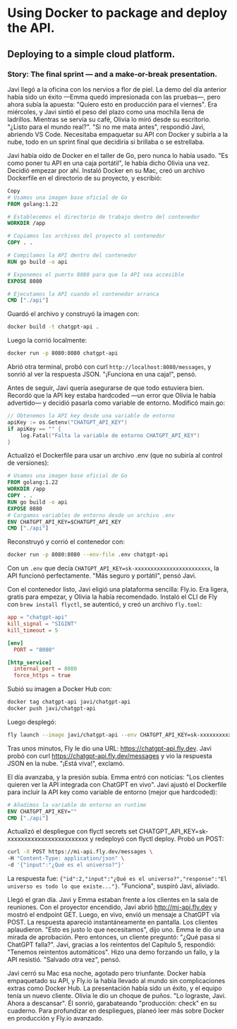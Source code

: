 # Using Docker to package and deploy the API.
## Deploying to a simple cloud platform.
### Story: The final sprint — and a make-or-break presentation.

Javi llegó a la oficina con los nervios a flor de piel. La demo del día anterior había sido un éxito —Emma quedó impresionada con las pruebas—, pero ahora subía la apuesta: "Quiero esto en producción para el viernes". Era miércoles, y Javi sintió el peso del plazo como una mochila llena de ladrillos. Mientras se servía su café, Olivia lo miró desde su escritorio. "¿Listo para el mundo real?". "Si no me mata antes", respondió Javi, abriendo VS Code. Necesitaba empaquetar su API con Docker y subirla a la nube, todo en un sprint final que decidiría si brillaba o se estrellaba.

Javi había oído de Docker en el taller de Go, pero nunca lo había usado. "Es como poner tu API en una caja portátil", le había dicho Olivia una vez. Decidió empezar por ahí. Instaló Docker en su Mac, creó un archivo Dockerfile en el directorio de su proyecto, y escribió:

```dockerfile
Copy
# Usamos una imagen base oficial de Go
FROM golang:1.22

# Establecemos el directorio de trabajo dentro del contenedor
WORKDIR /app

# Copiamos los archivos del proyecto al contenedor
COPY . .

# Compilamos la API dentro del contenedor
RUN go build -o api

# Exponemos el puerto 8080 para que la API sea accesible
EXPOSE 8080

# Ejecutamos la API cuando el contenedor arranca
CMD ["./api"]

```
Guardó el archivo y construyó la imagen con:

```bash
docker build -t chatgpt-api .

```
Luego la corrió localmente:

```bash
docker run -p 8080:8080 chatgpt-api
```

Abrió otra terminal, probó con curl `http://localhost:8080/messages`, y sonrió al ver la respuesta JSON. "¡Funciona en una caja!", pensó.

Antes de seguir, Javi quería asegurarse de que todo estuviera bien. Recordó que la API key estaba hardcoded —un error que Olivia le había advertido— y decidió pasarla como variable de entorno. Modificó main.go:

```go
// Obtenemos la API key desde una variable de entorno
apiKey := os.Getenv("CHATGPT_API_KEY")
if apiKey == "" {
    log.Fatal("Falta la variable de entorno CHATGPT_API_KEY")
}
```

Actualizó el Dockerfile para usar un archivo .env (que no subiría al control de versiones):

```dockerfile
# Usamos una imagen base oficial de Go
FROM golang:1.22
WORKDIR /app
COPY . .
RUN go build -o api
EXPOSE 8080
# Cargamos variables de entorno desde un archivo .env
ENV CHATGPT_API_KEY=$CHATGPT_API_KEY
CMD ["./api"]
```

Reconstruyó y corrió el contenedor con:

```bash
docker run -p 8080:8080 --env-file .env chatgpt-api
```

Con un `.env` que decía `CHATGPT_API_KEY=sk-xxxxxxxxxxxxxxxxxxxxxxxx`, la API funcionó perfectamente. "Más seguro y portátil", pensó Javi.

Con el contenedor listo, Javi eligió una plataforma sencilla: Fly.io. Era ligera, gratis para empezar, y Olivia la había recomendado. Instaló el CLI de Fly con `brew install flyctl`, se autenticó, y creó un archivo `fly.toml`:

```toml
app = "chatgpt-api"
kill_signal = "SIGINT"
kill_timeout = 5

[env]
  PORT = "8080"

[http_service]
  internal_port = 8080
  force_https = true
```

Subió su imagen a Docker Hub con:

```bash
docker tag chatgpt-api javi/chatgpt-api
docker push javi/chatgpt-api
```

Luego desplegó:

```bash
fly launch --image javi/chatgpt-api --env CHATGPT_API_KEY=sk-xxxxxxxxxxxxxxxxxxxxxxxx
```

Tras unos minutos, Fly le dio una URL: https://chatgpt-api.fly.dev. Javi probó con curl https://chatgpt-api.fly.dev/messages y vio la respuesta JSON en la nube. "¡Está viva!", exclamó.

El día avanzaba, y la presión subía. Emma entró con noticias: "Los clientes quieren ver la API integrada con ChatGPT en vivo". Javi ajustó el Dockerfile para incluir la API key como variable de entorno (mejor que hardcoded):

```Dockerfile
# Añadimos la variable de entorno en runtime
ENV CHATGPT_API_KEY=""
CMD ["./api"]
```

Actualizó el despliegue con flyctl secrets set CHATGPT_API_KEY=sk-xxxxxxxxxxxxxxxxxxxxxxxx y redeployó con flyctl deploy. Probó un POST:

```bash
curl -X POST https://mi-api.fly.dev/messages \
-H "Content-Type: application/json" \
-d '{"input":"¿Qué es el universo?"}'
```

La respuesta fue: `{"id":2,"input":"¿Qué es el universo?","response":"El universo es todo lo que existe..."}`. "Funciona", suspiró Javi, aliviado.

Llegó el gran día. Javi y Emma estaban frente a los clientes en la sala de reuniones. Con el proyector encendido, Javi abrió http://mi-api.fly.dev y mostró el endpoint GET. Luego, en vivo, envió un mensaje a ChatGPT vía POST. La respuesta apareció instantáneamente en pantalla. Los clientes aplaudieron. "Esto es justo lo que necesitamos", dijo uno. Emma le dio una mirada de aprobación. Pero entonces, un cliente preguntó: "¿Qué pasa si ChatGPT falla?". Javi, gracias a los reintentos del Capítulo 5, respondió: "Tenemos reintentos automáticos". Hizo una demo forzando un fallo, y la API resistió. "Salvado otra vez", pensó.

Javi cerró su Mac esa noche, agotado pero triunfante. Docker había empaquetado su API, y Fly.io la había llevado al mundo sin complicaciones extras como Docker Hub. La presentación había sido un éxito, y el equipo tenía un nuevo cliente. Olivia le dio un choque de puños. "Lo lograste, Javi. Ahora a descansar". Él sonrió, garabateando "producción: check" en su cuaderno. Para profundizar en despliegues, planeó leer más sobre Docker en producción y Fly.io avanzado.

